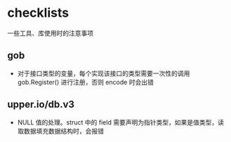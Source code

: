 # checklists

一些工具、库使用时的注意事项

## gob

- 对于接口类型的变量，每个实现该接口的类型需要一次性的调用 gob.Register() 进行注册，否则 encode 时会出错

## upper.io/db.v3

- NULL 值的处理。struct 中的 field 需要声明为指针类型，如果是值类型，读取数据填充数据结构时，会报错
